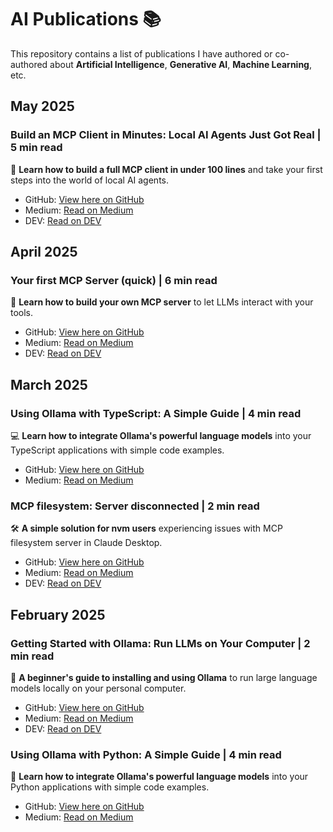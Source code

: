 # AI Publications 📚

This repository contains a list of publications I have authored or co-authored about **Artificial Intelligence**, **Generative AI**, **Machine Learning**, etc.

## May 2025

### Build an MCP Client in Minutes: Local AI Agents Just Got Real | 5 min read
  🤖 **Learn how to build a full MCP client in under 100 lines** and take your first steps into the world of local AI agents.  
  - GitHub: [View here on GitHub](./publications/2025/05/Build%20an%20MCP%20Client%20in%20Minutes%20-%20Local%20AI%20Agents%20Just%20Got%20Real/README.md)
  - Medium: [Read on Medium](https://medium.com/@jonigl/build-an-mcp-client-in-minutes-local-ai-agents-just-got-real-a10e186a560f)  
  - DEV: [Read on DEV](https://dev.to/jonigl/build-an-mcp-client-in-minutes-local-ai-agents-just-got-real-4gj6)  

## April 2025

### Your first MCP Server (quick) | 6 min read
  🚀 **Learn how to build your own MCP server** to let LLMs interact with your tools.  
  - GitHub: [View here on GitHub](./publications/2025/04/Your%20first%20MCP%20Server (quick)/README.md)
  - Medium: [Read on Medium](https://medium.com/@jonigl/your-first-mcp-server-quick-5dc955a5f364)  
  - DEV: [Read on DEV](https://dev.to/jonigl/your-first-mcp-server-quick-35eg)  

## March 2025

### Using Ollama with TypeScript: A Simple Guide | 4 min read
  💻 **Learn how to integrate Ollama's powerful language models** into your TypeScript applications with simple code examples.  
  - GitHub: [View here on GitHub](./publications/2025/03/Using%20Ollama%20with%20TypeScript%20-%20A%20Simple%20Guide/README.md)
  - Medium: [Read on Medium](https://medium.com/@jonigl/using-ollama-with-typescript-a-simple-guide-20f5e8d3827c)  

### MCP filesystem: Server disconnected | 2 min read
  🛠️ **A simple solution for nvm users** experiencing issues with MCP filesystem server in Claude Desktop.  
  - GitHub: [View here on GitHub](./publications/2025/03/MCP%20filesystem%20-%20Server%20disconnected/README.md)
  - Medium: [Read on Medium](https://medium.com/@jonigl/mcp-filesystem-server-disconnected-750e00917eec)  
  - DEV: [Read on DEV](https://dev.to/jonigl/mcp-filesystem-server-disconnected-44db)  

## February 2025

### Getting Started with Ollama: Run LLMs on Your Computer | 2 min read
  🦙 **A beginner's guide to installing and using Ollama** to run large language models locally on your personal computer.  
  - GitHub: [View here on GitHub](./publications/2025/02/Getting%20Started%20with%20Ollama%20-%20Run%20LLMs%20on%20Your%20Computer/README.md)
  - Medium: [Read on Medium](https://medium.com/@jonigl/getting-started-with-ollama-run-llms-on-your-computer-915ba084918c)  
  - DEV: [Read on DEV](https://dev.to/jonigl/getting-started-with-ollama-run-llms-on-your-computer-35d6)  

### Using Ollama with Python: A Simple Guide | 4 min read
  🐍 **Learn how to integrate Ollama's powerful language models** into your Python applications with simple code examples.  
  - GitHub: [View here on GitHub](./publications/2025/02/Using%20Ollama%20with%20Python%20-%20A%20Simple%20Guide/README.md)
  - Medium: [Read on Medium](https://medium.com/@jonigl/using-ollama-with-python-a-simple-guide-0752369e1e55)  
